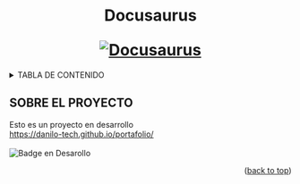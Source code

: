 <h1 align="center">
  <p align="center">Docusaurus</p>
  <a href="https://docusaurus.io"><img src="https://docusaurus.io/img/slash-introducing.svg" alt="Docusaurus"></a>
</h1>



<!-- TABLA DE CONTENIDO -->
<details>
  <summary>TABLA DE CONTENIDO</summary>
  <ol>
    <li>
      <a href="#about-the-project">Sobre el proyecto</a
    </li>
  </ol>
</details>

<!-- ABOUT THE PROJECT -->
## SOBRE EL PROYECTO
Esto es un proyecto en desarrollo
<br>
  https://danilo-tech.github.io/portafolio/
  <br>
<br>
![Badge en Desarollo](https://img.shields.io/badge/STATUS-EN%20DESAROLLO-green) 

<p align="right">(<a href="#readme-top">back to top</a>)</p>




